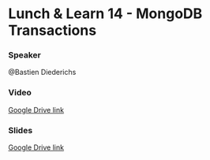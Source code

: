 # Lunch & Learn 14 - MongoDB Transactions

### Speaker
@Bastien Diederichs

### Video
[Google Drive link](https://drive.google.com/open?id=1F-b1PZySVFgiz0niEODkPaKDNmF7jHMs)

### Slides
[Google Drive link](https://drive.google.com/open?id=1Hj2ylJdHr89cjjDhPgpHkoxUBrQJmPnb)
